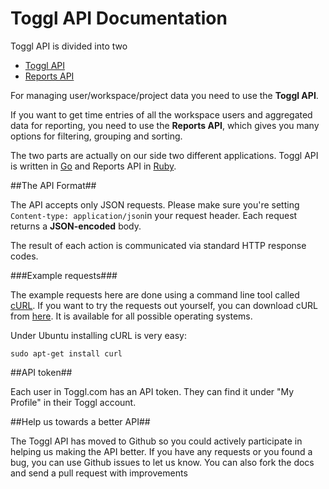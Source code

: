 Toggl API Documentation
====================

Toggl API is divided into two

* [Toggl API](toggl_api.md)
* [Reports API](reports.md)


For managing user/workspace/project data you need to use the **Toggl API**.

If you want to get time entries of all the workspace users and aggregated data for reporting, you need to use the **Reports API**, which gives you many options for filtering, grouping and sorting.

The two parts are actually on our side two different applications. Toggl API is written in [Go](http://golang.org/) and Reports API in [Ruby](http://www.ruby-lang.org/).


##The API Format##

The API accepts only JSON requests. Please make sure you're setting `Content-type: application/json`in your request header. Each request returns a **JSON-encoded** body.

The result of each action is communicated via standard HTTP response codes.

###Example requests###

The example requests here are done using a command line tool called [cURL](http://en.wikipedia.org/wiki/CURL). If you want to try the requests out yourself, you can download cURL from [here](http://curl.haxx.se/download.html). It is available for all possible operating systems.

Under Ubuntu installing cURL is very easy:

```shell
sudo apt-get install curl
```

##API token##

Each user in Toggl.com has an API token. They can find it under "My Profile" in their Toggl account.


##Help us towards a better API##

The Toggl API has moved to Github so you could actively participate in helping us making the API better. If you have any requests or you found a bug, you can use Github issues to let us know. You can also fork the docs and send a pull request with improvements
